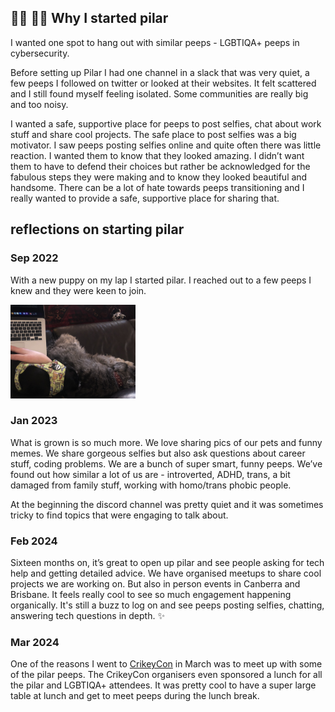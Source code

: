 ## 🏳️‍⚧️ 🏳️‍🌈 Why I started pilar
          
I wanted one spot to hang out with similar peeps - LGBTIQA+ peeps in cybersecurity.

Before setting up Pilar I had one channel in a slack that was very quiet, a few peeps I followed on twitter or looked at their websites. It felt scattered and I still found myself feeling isolated. Some communities are really big and too noisy.

I wanted a safe, supportive place for peeps to post selfies, chat about work stuff and share cool projects. The safe place to post selfies was a big motivator. I saw peeps posting selfies online and quite often there was little reaction. I wanted them to know that they looked amazing. I didn’t want them to have to defend their choices but rather be acknowledged for the fabulous steps they were making and to know they looked beautiful and handsome. There can be a lot of hate towards peeps transitioning and I really wanted to provide a safe, supportive place for sharing that.

## reflections on starting pilar

### Sep 2022
With a new puppy on my lap I started pilar. I reached out to a few peeps I knew and they were keen to join.

<img src="https://github.com/thequietlife/pilar/blob/bbb2b7f6195d8949aa18763e31d5f7f13a795efe/images/starting%20pilar.jpeg"
alt="person working on laptop with two dogs nearby" width="200"/>

### Jan 2023
What is grown is so much more. We love sharing pics of our pets and funny memes. We share gorgeous selfies but also ask questions about career stuff, coding problems. We are a bunch of super smart, funny peeps. We’ve found out how similar a lot of us are - introverted, ADHD, trans, a bit damaged from family stuff, working with homo/trans phobic people.

At the beginning the discord channel was pretty quiet and it was sometimes tricky to find topics that were engaging to talk about.

### Feb 2024
Sixteen months on, it’s great to open up pilar and see people asking for tech help and getting detailed advice. 
We have organised meetups to share cool projects we are working on. But also in person events in Canberra and Brisbane. It feels really cool to see so much engagement happening organically. It's still a buzz to log on and see peeps posting selfies, chatting, answering tech questions in depth. ✨

### Mar 2024
One of the reasons I went to [CrikeyCon](https://crikeycon.com/) in March was to meet up with some of the pilar peeps. The CrikeyCon organisers even sponsored a lunch for all the pilar and LGBTIQA+ attendees. It was pretty cool to have a super large table at lunch and get to meet peeps during the lunch break.
